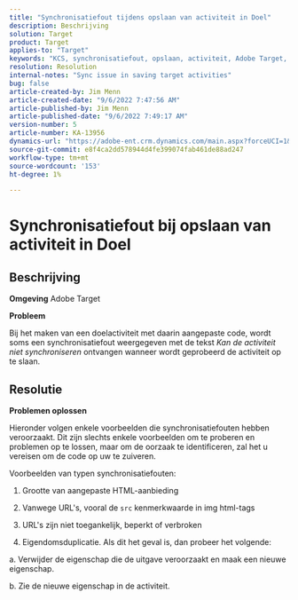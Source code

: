 ```yaml
---
title: "Synchronisatiefout tijdens opslaan van activiteit in Doel"
description: Beschrijving
solution: Target
product: Target
applies-to: "Target"
keywords: "KCS, synchronisatiefout, opslaan, activiteit, Adobe Target, problemen oplossen"
resolution: Resolution
internal-notes: "Sync issue in saving target activities"
bug: false
article-created-by: Jim Menn
article-created-date: "9/6/2022 7:47:56 AM"
article-published-by: Jim Menn
article-published-date: "9/6/2022 7:49:17 AM"
version-number: 5
article-number: KA-13956
dynamics-url: "https://adobe-ent.crm.dynamics.com/main.aspx?forceUCI=1&pagetype=entityrecord&etn=knowledgearticle&id=e765de36-b82d-ed11-9db1-0022480866ad"
source-git-commit: e8f4ca2dd578944d4fe399074fab461de88ad247
workflow-type: tm+mt
source-wordcount: '153'
ht-degree: 1%

---
```


# Synchronisatiefout bij opslaan van activiteit in Doel

## Beschrijving


<b>Omgeving</b>
Adobe Target

<b>Probleem</b>

Bij het maken van een doelactiviteit met daarin aangepaste code, wordt soms een synchronisatiefout weergegeven met de tekst *Kan de activiteit niet synchroniseren* ontvangen wanneer wordt geprobeerd de activiteit op te slaan.


## Resolutie


<b>Problemen oplossen</b>

Hieronder volgen enkele voorbeelden die synchronisatiefouten hebben veroorzaakt.
Dit zijn slechts enkele voorbeelden om te proberen en problemen op te lossen, maar om de oorzaak te identificeren, zal het u vereisen om de code op uw te zuiveren.

Voorbeelden van typen synchronisatiefouten:

1. Grootte van aangepaste HTML-aanbieding

2. Vanwege URL&#39;s, vooral de `src` kenmerkwaarde in img html-tags

3. URL&#39;s zijn niet toegankelijk, beperkt of verbroken

4. Eigendomsduplicatie. Als dit het geval is, dan probeer het volgende:

a. Verwijder de eigenschap die de uitgave veroorzaakt en maak een nieuwe eigenschap.

b. Zie de nieuwe eigenschap in de activiteit.


